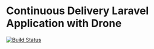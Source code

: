 # Continuous Delivery Laravel Application with Drone

[![Build Status](http://drone.framgia.com.vn/api/badges/FramgiaDockerTeam/laravel-cd-demo/status.svg)](http://drone.framgia.com.vn/FramgiaDockerTeam/laravel-cd-demo)
